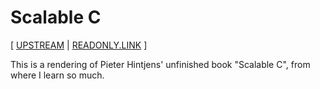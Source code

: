# Scalable C

[ [UPSTREAM](https://github.com/booksbyus/scalable-c)
| [READONLY.LINK](https://readonly.link/books/https://books.readonly.link/scalable-c/book.json) ]

This is a rendering of Pieter Hintjens' unfinished book "Scalable C",
from where I learn so much.

